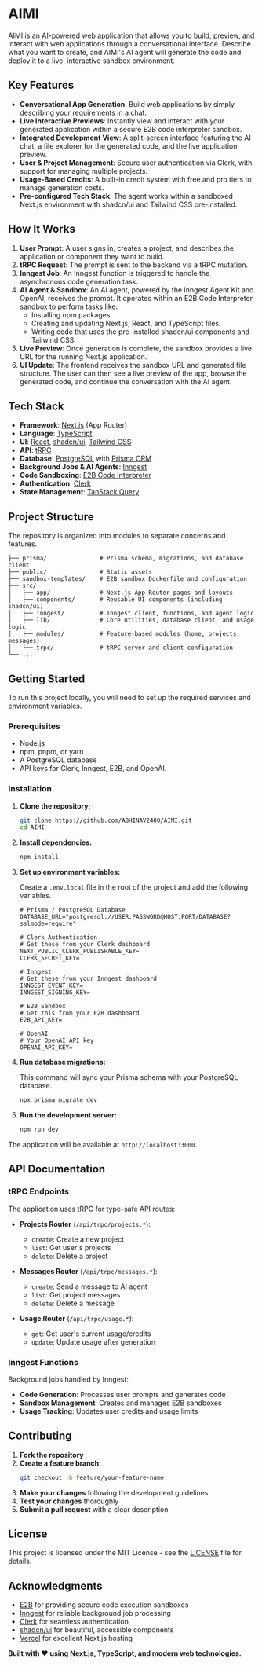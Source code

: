 # AIMI

AIMI is an AI-powered web application that allows you to build, preview, and interact with web applications through a conversational interface. Describe what you want to create, and AIMI's AI agent will generate the code and deploy it to a live, interactive sandbox environment.

## Key Features

-   **Conversational App Generation**: Build web applications by simply describing your requirements in a chat.
-   **Live Interactive Previews**: Instantly view and interact with your generated application within a secure E2B code interpreter sandbox.
-   **Integrated Development View**: A split-screen interface featuring the AI chat, a file explorer for the generated code, and the live application preview.
-   **User & Project Management**: Secure user authentication via Clerk, with support for managing multiple projects.
-   **Usage-Based Credits**: A built-in credit system with free and pro tiers to manage generation costs.
-   **Pre-configured Tech Stack**: The agent works within a sandboxed Next.js environment with shadcn/ui and Tailwind CSS pre-installed.

## How It Works

1.  **User Prompt**: A user signs in, creates a project, and describes the application or component they want to build.
2.  **tRPC Request**: The prompt is sent to the backend via a tRPC mutation.
3.  **Inngest Job**: An Inngest function is triggered to handle the asynchronous code generation task.
4.  **AI Agent & Sandbox**: An AI agent, powered by the Inngest Agent Kit and OpenAI, receives the prompt. It operates within an E2B Code Interpreter sandbox to perform tasks like:
    -   Installing npm packages.
    -   Creating and updating Next.js, React, and TypeScript files.
    -   Writing code that uses the pre-installed shadcn/ui components and Tailwind CSS.
5.  **Live Preview**: Once generation is complete, the sandbox provides a live URL for the running Next.js application.
6.  **UI Update**: The frontend receives the sandbox URL and generated file structure. The user can then see a live preview of the app, browse the generated code, and continue the conversation with the AI agent.

## Tech Stack

-   **Framework**: [Next.js](https://nextjs.org/) (App Router)
-   **Language**: [TypeScript](https://www.typescriptlang.org/)
-   **UI**: [React](https://react.dev/), [shadcn/ui](https://ui.shadcn.com/), [Tailwind CSS](https://tailwindcss.com/)
-   **API**: [tRPC](https://trpc.io/)
-   **Database**: [PostgreSQL](https://www.postgresql.org/) with [Prisma ORM](https://www.prisma.io/)
-   **Background Jobs & AI Agents**: [Inngest](https://www.inngest.com/)
-   **Code Sandboxing**: [E2B Code Interpreter](https://e2b.dev/)
-   **Authentication**: [Clerk](https://clerk.com/)
-   **State Management**: [TanStack Query](https://tanstack.com/query/latest)

## Project Structure

The repository is organized into modules to separate concerns and features.

```
├── prisma/               # Prisma schema, migrations, and database client
├── public/               # Static assets
├── sandbox-templates/    # E2B sandbox Dockerfile and configuration
├── src/
│   ├── app/              # Next.js App Router pages and layouts
│   ├── components/       # Reusable UI components (including shadcn/ui)
│   ├── inngest/          # Inngest client, functions, and agent logic
│   ├── lib/              # Core utilities, database client, and usage logic
│   ├── modules/          # Feature-based modules (home, projects, messages)
│   └── trpc/             # tRPC server and client configuration
└── ...
```

## Getting Started

To run this project locally, you will need to set up the required services and environment variables.

### Prerequisites

-   Node.js
-   npm, pnpm, or yarn
-   A PostgreSQL database
-   API keys for Clerk, Inngest, E2B, and OpenAI.

### Installation

1.  **Clone the repository:**

    ```bash
    git clone https://github.com/ABHINAV2400/AIMI.git
    cd AIMI
    ```

2.  **Install dependencies:**

    ```bash
    npm install
    ```

3.  **Set up environment variables:**

    Create a `.env.local` file in the root of the project and add the following variables.

    ```env
    # Prisma / PostgreSQL Database
    DATABASE_URL="postgresql://USER:PASSWORD@HOST:PORT/DATABASE?sslmode=require"

    # Clerk Authentication
    # Get these from your Clerk dashboard
    NEXT_PUBLIC_CLERK_PUBLISHABLE_KEY=
    CLERK_SECRET_KEY=

    # Inngest
    # Get these from your Inngest dashboard
    INNGEST_EVENT_KEY=
    INNGEST_SIGNING_KEY=

    # E2B Sandbox
    # Get this from your E2B dashboard
    E2B_API_KEY=

    # OpenAI
    # Your OpenAI API key
    OPENAI_API_KEY=
    ```

4.  **Run database migrations:**

    This command will sync your Prisma schema with your PostgreSQL database.

    ```bash
    npx prisma migrate dev
    ```

5.  **Run the development server:**

    ```bash
    npm run dev
    ```

The application will be available at `http://localhost:3000`.

## API Documentation

### tRPC Endpoints

The application uses tRPC for type-safe API routes:

- **Projects Router** (`/api/trpc/projects.*`):
  - `create`: Create a new project
  - `list`: Get user's projects
  - `delete`: Delete a project

- **Messages Router** (`/api/trpc/messages.*`):
  - `create`: Send a message to AI agent
  - `list`: Get project messages
  - `delete`: Delete a message

- **Usage Router** (`/api/trpc/usage.*`):
  - `get`: Get user's current usage/credits
  - `update`: Update usage after generation

### Inngest Functions

Background jobs handled by Inngest:

- **Code Generation**: Processes user prompts and generates code
- **Sandbox Management**: Creates and manages E2B sandboxes
- **Usage Tracking**: Updates user credits and usage limits

## Contributing

1. **Fork the repository**
2. **Create a feature branch:**
   ```bash
   git checkout -b feature/your-feature-name
   ```
3. **Make your changes** following the development guidelines
4. **Test your changes** thoroughly
5. **Submit a pull request** with a clear description

## License

This project is licensed under the MIT License - see the [LICENSE](LICENSE) file for details.

## Acknowledgments

- [E2B](https://e2b.dev/) for providing secure code execution sandboxes
- [Inngest](https://www.inngest.com/) for reliable background job processing
- [Clerk](https://clerk.com/) for seamless authentication
- [shadcn/ui](https://ui.shadcn.com/) for beautiful, accessible components
- [Vercel](https://vercel.com/) for excellent Next.js hosting


**Built with ❤️ using Next.js, TypeScript, and modern web technologies.**
